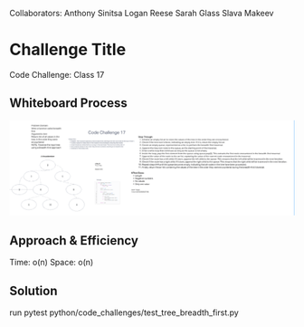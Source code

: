 Collaborators:
Anthony Sinitsa
Logan Reese
Sarah Glass
Slava Makeev

# Challenge Title
Code Challenge: Class 17

## Whiteboard Process
![CodeChallenge17](<Screenshot 2023-07-05 211749.png>)

## Approach & Efficiency
Time: o(n)
Space: o(n)

## Solution
run pytest
python/code_challenges/test_tree_breadth_first.py
